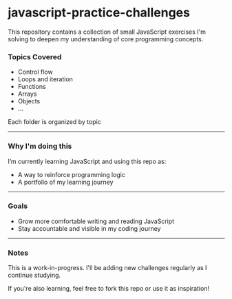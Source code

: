 # javascript-practice-challenges

This repository contains a collection of small JavaScript exercises I'm solving to deepen my understanding of core programming concepts.

### Topics Covered
- Control flow
- Loops and iteration
- Functions
- Arrays
- Objects
- ...

Each folder is organized by topic

---

### Why I'm doing this
I’m currently learning JavaScript and using this repo as:
- A way to reinforce programming logic
- A portfolio of my learning journey

---

### Goals
- Grow more comfortable writing and reading JavaScript
- Stay accountable and visible in my coding journey

---

### Notes
This is a work-in-progress. I'll be adding new challenges regularly as I continue studying.

If you're also learning, feel free to fork this repo or use it as inspiration!
